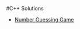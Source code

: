 #C++ Solutions
- [Number Guessing Game](https://github.com/lawstack/My-roadmap.sh-solution/tree/main/c%2B%2B/Number-Guessing-Game)
